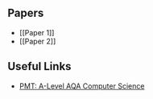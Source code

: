 ## Papers
- [[Paper 1]]
- [[Paper 2]]

## Useful Links
- [PMT: A-Level AQA Computer Science](https://www.physicsandmathstutor.com/computer-science-revision/a-level-aqa/)
